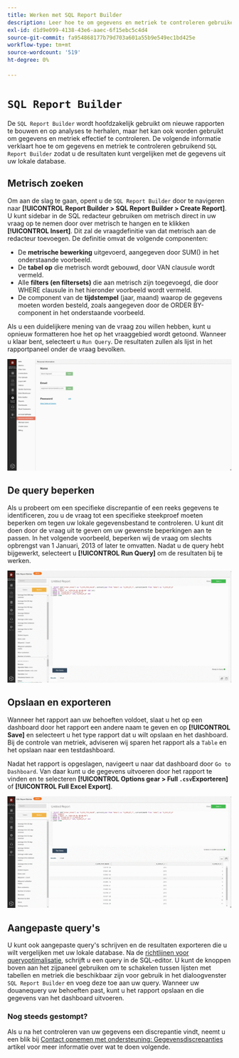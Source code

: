 ```yaml
---
title: Werken met SQL Report Builder
description: Leer hoe te om gegevens en metriek te controleren gebruikend SQL Report Builder zodat u de resultaten met de gegevens van uw lokale gegevensbestand kunt vergelijken.
exl-id: d1d9e099-4138-43e6-aaec-6f15ebc5c4d4
source-git-commit: fa954868177b79d703a601a55b9e549ec1bd425e
workflow-type: tm+mt
source-wordcount: '519'
ht-degree: 0%

---
```


# `SQL Report Builder`

De `SQL Report Builder` wordt hoofdzakelijk gebruikt om nieuwe rapporten te bouwen en op analyses te herhalen, maar het kan ook worden gebruikt om gegevens en metriek effectief te controleren. De volgende informatie verklaart hoe te om gegevens en metriek te controleren gebruikend `SQL Report Builder` zodat u de resultaten kunt vergelijken met de gegevens uit uw lokale database.

## Metrisch zoeken

Om aan de slag te gaan, opent u de `SQL Report Builder` door te navigeren naar **[!UICONTROL Report Builder > SQL Report Builder > Create Report]**. U kunt sidebar in de SQL redacteur gebruiken om metrisch direct in uw vraag op te nemen door over metrisch te hangen en te klikken **[!UICONTROL Insert]**. Dit zal de vraagdefinitie van dat metrisch aan de redacteur toevoegen. De definitie omvat de volgende componenten:

- De **metrische bewerking** uitgevoerd, aangegeven door SUM() in het onderstaande voorbeeld.
- De **tabel op** die metrisch wordt gebouwd, door VAN clausule wordt vermeld.
- Alle **filters (en filtersets)** die aan metrisch zijn toegevoegd, die door WHERE clausule in het hieronder voorbeeld wordt vermeld.
- De component van de **tijdstempel** (jaar, maand) waarop de gegevens moeten worden besteld, zoals aangegeven door de ORDER BY-component in het onderstaande voorbeeld.

Als u een duidelijkere mening van de vraag zou willen hebben, kunt u opnieuw formatteren hoe het op het vraaggebied wordt getoond. Wanneer u klaar bent, selecteert u `Run Query`. De resultaten zullen als lijst in het rapportpaneel onder de vraag bevolken.

![](../../assets/run-query-results.gif)

## De query beperken

Als u probeert om een specifieke discrepantie of een reeks gegevens te identificeren, zou u de vraag tot een specifieke steekproef moeten beperken om tegen uw lokale gegevensbestand te controleren. U kunt dit doen door de vraag uit te geven om uw gewenste beperkingen aan te passen. In het volgende voorbeeld, beperken wij de vraag om slechts opbrengst van 1 Januari, 2013 of later te omvatten. Nadat u de query hebt bijgewerkt, selecteert u **[!UICONTROL Run Query]** om de resultaten bij te werken.

![](../../assets/restricting-query.gif)

## Opslaan en exporteren

Wanneer het rapport aan uw behoeften voldoet, slaat u het op een dashboard door het rapport een andere naam te geven en op **[!UICONTROL Save]** en selecteert u het type rapport dat u wilt opslaan en het dashboard. Bij de controle van metriek, adviseren wij sparen het rapport als a `Table` en het opslaan naar een testdashboard.

Nadat het rapport is opgeslagen, navigeert u naar dat dashboard door `Go to Dashboard`. Van daar kunt u de gegevens uitvoeren door het rapport te vinden en te selecteren **[!UICONTROL Options gear > Full `.csv`Exporteren]** of **[!UICONTROL Full Excel Export]**.

![](../../assets/export-dboard-data.gif)

## Aangepaste query&#39;s

U kunt ook aangepaste query&#39;s schrijven en de resultaten exporteren die u wilt vergelijken met uw lokale database. Na de [richtlijnen voor queryoptimalisatie](../../best-practices/optimizing-your-sql-queries.md), schrijft u een query in de SQL-editor. U kunt de knoppen boven aan het zijpaneel gebruiken om te schakelen tussen lijsten met tabellen en metriek die beschikbaar zijn voor gebruik in het dialoogvenster `SQL Report Builder` en voeg deze toe aan uw query. Wanneer uw douanequery uw behoeften past, kunt u het rapport opslaan en die gegevens van het dashboard uitvoeren.

### Nog steeds gestompt?

Als u na het controleren van uw gegevens een discrepantie vindt, neemt u een blik bij [Contact opnemen met ondersteuning: Gegevensdiscrepanties](https://experienceleague.adobe.com/docs/commerce-knowledge-base/kb/troubleshooting/miscellaneous/mbi-data-discrepancies.html?lang=en) artikel voor meer informatie over wat te doen volgende.
